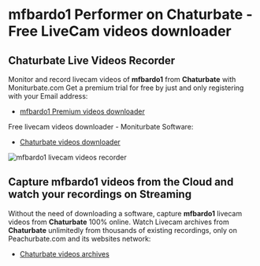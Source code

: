 # mfbardo1 Performer on Chaturbate - Free LiveCam videos downloader

## Chaturbate Live Videos Recorder

Monitor and record livecam videos of **mfbardo1** from **Chaturbate** with Moniturbate.com
Get a premium trial for free by just and only registering with your Email address:
* [mfbardo1 Premium videos downloader](https://moniturbate.com/request-demo-licence-key.html)

Free livecam videos downloader - Moniturbate Software:
* [Chaturbate videos downloader](https://moniturbate.com/moniturbate-download-software.html)

![mfbardo1 livecam videos recorder](https://peachurnet.com/templates/moniturbate-software.png)


## Capture mfbardo1 videos from the Cloud and watch your recordings on Streaming

Without the need of downloading a software, capture **mfbardo1** livecam videos from **Chaturbate** 100% online.
Watch Livecam archives from **Chaturbate** unlimitedly from thousands of existing recordings, only on Peachurbate.com and its websites network:
* [Chaturbate videos archives](https://peachurnet.com/)